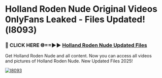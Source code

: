 # Holland Roden Nude Original Videos 0nlyFans Leaked - Files Updated! (l8093)

<h3>🔴 CLICK HERE 🌐==►► <a href="https://tinyurl.com/4mcuefdz" rel="nofollow">Holland Roden Nude Updated Files</a></h3>

Get Holland Roden Nude and all content. Now you can access all videos and pictures of Holland Roden Nude. New Updated Files 2025!

[![l8093](https://i.imgur.com/StAQSOY.gif)](https://tinyurl.com/4mcuefdz)
